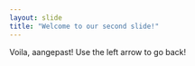 ```yaml
---
layout: slide
title: "Welcome to our second slide!"
---
```

Voila, aangepast!
Use the left arrow to go back!
